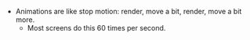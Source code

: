 * Animations are like stop motion: render, move a bit, render, move a bit more.
  * Most screens do this 60 times per second.
